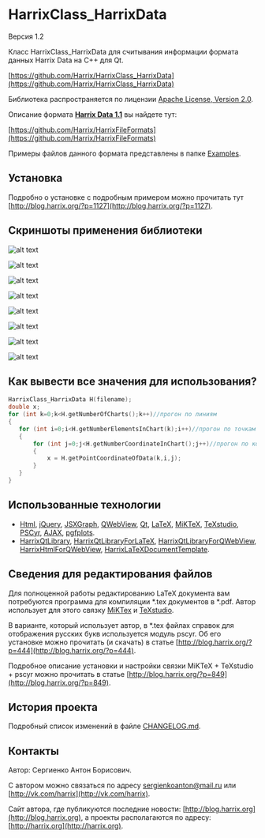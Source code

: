 HarrixClass_HarrixData
======================

Версия 1.2

Класс HarrixClass_HarrixData для считывания информации формата данных Harrix Data на C++ для Qt.

[https://github.com/Harrix/HarrixClass_HarrixData](https://github.com/Harrix/HarrixClass_HarrixData)

Библиотека распространяется по лицензии [Apache License, Version 2.0](https://github.com/Harrix/HarrixClass_HarrixData/blob/master/LICENSE.txt).

Описание формата [**Harrix Data 1.1**](https://github.com/Harrix/HarrixFileFormats/blob/master/Harrix%20Data%201.1/) вы найдете тут:

[https://github.com/Harrix/HarrixFileFormats](https://github.com/Harrix/HarrixFileFormats)

Примеры файлов данного формата представлены в папке [Examples](https://github.com/Harrix/HarrixClass_HarrixData/blob/master/Examples).

Установка
---------

Подробно о установке с подробным примером можно прочитать тут [http://blog.harrix.org/?p=1127](http://blog.harrix.org/?p=1127).

Скриншоты применения библиотеки
-------------------------------

![alt text](https://raw.github.com/Harrix/HarrixClass_HarrixData/master/imagesforgithub/example2.png "Пример вывода")

![alt text](https://raw.github.com/Harrix/HarrixClass_HarrixData/master/imagesforgithub/example3.png "Пример вывода")

![alt text](https://raw.github.com/Harrix/HarrixClass_HarrixData/master/imagesforgithub/example4.png "Пример вывода")

![alt text](https://raw.github.com/Harrix/HarrixClass_HarrixData/master/imagesforgithub/example5.png "Пример вывода")

![alt text](https://raw.github.com/Harrix/HarrixClass_HarrixData/master/imagesforgithub/example_6.png "Пример вывода")

![alt text](https://raw.github.com/Harrix/HarrixClass_HarrixData/master/imagesforgithub/example7.png "Пример вывода")

![alt text](https://raw.github.com/Harrix/HarrixClass_HarrixData/master/imagesforgithub/example8.png "Пример вывода")

![alt text](https://raw.github.com/Harrix/HarrixClass_HarrixData/master/imagesforgithub/example9.png "Пример вывода")

Как вывести все значения для использования?
-------------------------------------------

```cpp
HarrixClass_HarrixData H(filename);
double x;
for (int k=0;k<H.getNumberOfCharts();k++)//прогон по линиям
{
   for (int i=0;i<H.getNumberElementsInChart(k);i++)//прогон по точкам
   {
       for (int j=0;j<H.getNumberCoordinateInChart();j++)//прогон по координатам точки
       {
           x = H.getPointCoordinateOfData(k,i,j);
       }
   }
}
```

Использованные технологии
-------------------------

- [Html](http://ru.wikipedia.org/wiki/HTML), [jQuery](http://jquery.com/), [JSXGraph](https://github.com/jsxgraph/jsxgraph), [QWebView](http://qt-project.org/doc/qt-5/qwebview.html), [Qt](http://qt-project.org/), [LaTeX](http://ru.wikipedia.org/wiki/LaTeX), [MiKTeX](http://miktex.org/), [TeXstudio](http://texstudio.sourceforge.net/), [PSCyr]([http://blog.harrix.org/?p=444](http://blog.harrix.org/?p=444)), [AJAX](http://ru.wikipedia.org/wiki/AJAX), [pgfplots](http://pgfplots.sourceforge.net/).
- [HarrixQtLibrary](https://github.com/Harrix/HarrixQtLibrary), [HarrixQtLibraryForLaTeX](https://github.com/Harrix/HarrixQtLibraryForLaTeX), [HarrixQtLibraryForQWebView](https://github.com/Harrix/HarrixQtLibraryForQWebView), [HarrixHtmlForQWebView](https://github.com/Harrix/HarrixHtmlForQWebView), [HarrixLaTeXDocumentTemplate](https://github.com/Harrix/HarrixLaTeXDocumentTemplate).

Сведения для редактирования файлов
----------------------------------

Для полноценной работы редактированию LaTeX документа вам потребуются программа для компиляции \*.tex документов в \*.pdf. Автор использует для этого связку [MiKTex](http://www.miktex.org/) и [TeXstudio](http://texstudio.sourceforge.net/). 

В варианте, который использует автор, в \*.tex файлах справок для отображения русских букв используется модуль pscyr. Об его установке можно прочитать (и скачать) в статье [http://blog.harrix.org/?p=444](http://blog.harrix.org/?p=444).

Подробное описание установки и настройки связки MiKTeX + TeXstudio + pscyr можно прочитать в статье [http://blog.harrix.org/?p=849](http://blog.harrix.org/?p=849).

История проекта
---------------

Подробный список изменений в файле [CHANGELOG.md](https://github.com/Harrix/HarrixClass_HarrixData/blob/master/CHANGELOG.md).

Контакты
--------

Автор: Сергиенко Антон Борисович.

С автором можно связаться по адресу [sergienkoanton@mail.ru](mailto:sergienkoanton@mail.ru) или  [http://vk.com/harrix](http://vk.com/harrix).

Сайт автора, где публикуются последние новости: [http://blog.harrix.org](http://blog.harrix.org), а проекты располагаются по адресу: [http://harrix.org](http://harrix.org).
